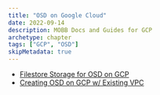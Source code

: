 ```yaml
---
title: "OSD on Google Cloud"
date: 2022-09-14
description: MOBB Docs and Guides for GCP
archetype: chapter
tags: ["GCP", "OSD"]
skipMetadata: true
---
```


* [Filestore Storage for OSD on GCP](./filestore.md)
* [Creating OSD on GCP w/ Existing VPC](./osd_preexisting_vpc.md)